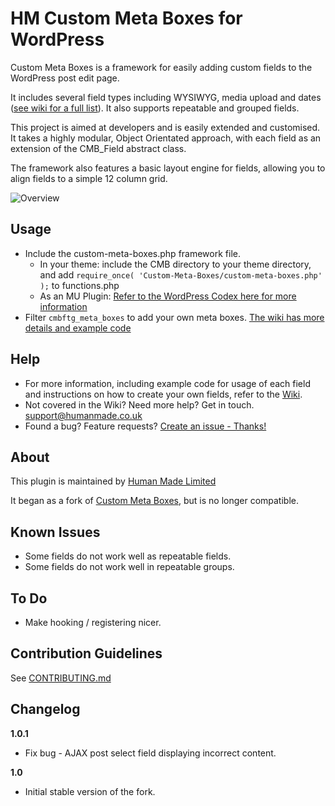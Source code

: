 # HM Custom Meta Boxes for WordPress

Custom Meta Boxes is a framework for easily adding custom fields  to the WordPress post edit page.

It includes several field types including WYSIWYG, media upload and dates ([see wiki for a full list](https://github.com/humanmade/Custom-Meta-Boxes/wiki)). It also supports repeatable and grouped fields.

This project is aimed at developers and is easily extended and customised. It takes a highly modular, Object Orientated approach, with each field as an extension of the CMB_Field abstract class.

The framework also features a basic layout engine for fields, allowing you to align fields to a simple 12 column grid.

![Overview](https://f.cloud.github.com/assets/494927/386456/1ea0d6f6-a6a7-11e2-88ab-ce6497c2b757.png)

## Usage

* Include the custom-meta-boxes.php framework file.
  * In your theme: include the CMB directory to your theme directory, and add `require_once( 'Custom-Meta-Boxes/custom-meta-boxes.php' );` to functions.php
  * As an MU Plugin: [Refer to the WordPress Codex here for more information](http://codex.wordpress.org/Must_Use_Plugins)
* Filter `cmbftg_meta_boxes` to add your own meta boxes. [The wiki has more details and example code](https://github.com/humanmade/Custom-Meta-Boxes/wiki/Create-a-Meta-Box)

## Help

* For more information, including example code for usage of each field and instructions on how to create your own fields, refer to the [Wiki](https://github.com/humanmade/Custom-Meta-Boxes/wiki/).
* Not covered in the Wiki? Need more help? Get in touch. support@humanmade.co.uk
* Found a bug? Feature requests? [Create an issue - Thanks!](https://github.com/humanmade/Custom-Meta-Boxes/issues/new)

## About

This plugin is maintained by [Human Made Limited](http://hmn.md)

It began as a fork of [Custom Meta Boxes](https://github.com/jaredatch/Custom-Metaboxes-and-Fields-for-WordPress), but is no longer compatible.

## Known Issues
* Some fields do not work well as repeatable fields.
* Some fields do not work well in repeatable groups.

## To Do
* Make hooking / registering nicer.

## Contribution Guidelines ##

See [CONTRIBUTING.md](https://github.com/humanmade/Custom-Meta-Boxes/blob/master/CONTRIBUTING.md)

## Changelog ##

**1.0.1**
* Fix bug - AJAX post select field displaying incorrect content.

**1.0**
* Initial stable version of the fork.
